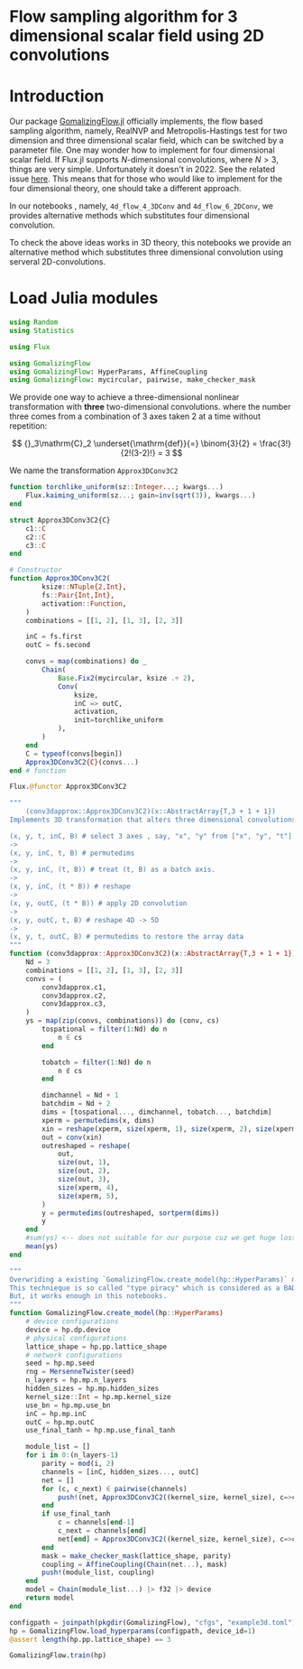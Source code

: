 # Flow sampling algorithm for 3 dimensional scalar field using 2D convolutions

# Introduction

Our package [GomalizingFlow.jl](https://github.com/AtelierArith/GomalizingFlow.jl) officially implements, the flow based
sampling algorithm, namely, RealNVP and Metropolis-Hastings test for two
dimension and three dimensional scalar field, which can be switched by a
parameter file. One may wonder how to implement for four dimensional scalar field. If Flux.jl supports $N$-dimensional convolutions, where $N > 3$, things are very simple. Unfortunately it doesn't in 2022. See the related issue [here](https://github.com/FluxML/Flux.jl/issues/451). This means that for those who would like to implement for the four dimensional theory, one should take a different approach.

In our notebooks , namely, `4d_flow_4_3DConv` and `4d_flow_6_2DConv`, we provides alternative methods which substitutes four dimensional convolution.

To check the above ideas works in 3D theory, this notebooks we provide an alternative method which substitutes three dimensional convolution using serveral 2D-convolutions.


# Load Julia modules

```julia
using Random
using Statistics

using Flux
```

```julia
using GomalizingFlow
using GomalizingFlow: HyperParams, AffineCoupling
using GomalizingFlow: mycircular, pairwise, make_checker_mask
```

We provide one way to achieve a three-dimensional nonlinear transformation with **three** two-dimensional convolutions. where the number three comes from a combination of 3 axes taken 2 at a time without repetition:

$$
{}_3\mathrm{C}_2 \underset{\mathrm{def}}{=} \binom{3}{2} = \frac{3!}{2!(3-2)!} = 3
$$

We name the transformation `Approx3DConv3C2`

```julia
function torchlike_uniform(sz::Integer...; kwargs...)
    Flux.kaiming_uniform(sz...; gain=inv(sqrt(3)), kwargs...)
end
```

```julia
struct Approx3DConv3C2{C}
    c1::C
    c2::C
    c3::C
end

# Constructor
function Approx3DConv3C2(
        ksize::NTuple{2,Int}, 
        fs::Pair{Int,Int}, 
        activation::Function,
    )
    combinations = [[1, 2], [1, 3], [2, 3]]

    inC = fs.first
    outC = fs.second

    convs = map(combinations) do _
        Chain(
            Base.Fix2(mycircular, ksize .÷ 2), 
            Conv(
                ksize, 
                inC => outC,
                activation,
                init=torchlike_uniform
            ),
        )
    end
    C = typeof(convs[begin])
    Approx3DConv3C2{C}(convs...)
end # function

Flux.@functor Approx3DConv3C2
```

```julia
"""
    (conv3dapprox::Approx3DConv3C2)(x::AbstractArray{T,3 + 1 + 1})
Implements 3D transformation that alters three dimensional convolutions

(x, y, t, inC, B) # select 3 axes , say, "x", "y" from ["x", "y", "t"] in this example
->
(x, y, inC, t, B) # permutedims
-> 
(x, y, inC, (t, B)) # treat (t, B) as a batch axis.
->
(x, y, inC, (t * B)) # reshape
-> 
(x, y, outC, (t * B)) # apply 2D convolution
->
(x, y, outC, t, B) # reshape 4D -> 5D
-> 
(x, y, t, outC, B) # permutedims to restore the array data
"""
function (conv3dapprox::Approx3DConv3C2)(x::AbstractArray{T,3 + 1 + 1}) where {T}
    Nd = 3
    combinations = [[1, 2], [1, 3], [2, 3]]
    convs = (
        conv3dapprox.c1,
        conv3dapprox.c2,
        conv3dapprox.c3,
    )
    ys = map(zip(convs, combinations)) do (conv, cs)
        tospational = filter(1:Nd) do n
            n ∈ cs
        end

        tobatch = filter(1:Nd) do n
            n ∉ cs
        end

        dimchannel = Nd + 1
        batchdim = Nd + 2
        dims = [tospational..., dimchannel, tobatch..., batchdim]
        xperm = permutedims(x, dims)
        xin = reshape(xperm, size(xperm, 1), size(xperm, 2), size(xperm, 3), Colon())
        out = conv(xin)
        outreshaped = reshape(
            out,
            size(out, 1),
            size(out, 2),
            size(out, 3),
            size(xperm, 4),
            size(xperm, 5),
        )
        y = permutedims(outreshaped, sortperm(dims))
        y
    end
    #sum(ys) <-- does not suitable for our purpose cuz we get huge loss values for initial training.
    mean(ys)
end
```

```julia
"""
Overwriding a existing `GomalizingFlow.create_model(hp::HyperParams)` method for our own purpose.
This technieque is so called "type piracy" which is considered as a BAD idea.
But, it works enough in this notebooks.
"""
function GomalizingFlow.create_model(hp::HyperParams)
    # device configurations
    device = hp.dp.device
    # physical configurations
    lattice_shape = hp.pp.lattice_shape
    # network configurations
    seed = hp.mp.seed
    rng = MersenneTwister(seed)
    n_layers = hp.mp.n_layers
    hidden_sizes = hp.mp.hidden_sizes
    kernel_size::Int = hp.mp.kernel_size
    use_bn = hp.mp.use_bn
    inC = hp.mp.inC
    outC = hp.mp.outC
    use_final_tanh = hp.mp.use_final_tanh

    module_list = []
    for i in 0:(n_layers-1)
        parity = mod(i, 2)
        channels = [inC, hidden_sizes..., outC]
        net = []
        for (c, c_next) ∈ pairwise(channels)
            push!(net, Approx3DConv3C2((kernel_size, kernel_size), c=>c_next, leakyrelu))
        end
        if use_final_tanh
            c = channels[end-1]
            c_next = channels[end]
            net[end] = Approx3DConv3C2((kernel_size, kernel_size), c=>c_next, tanh)
        end
        mask = make_checker_mask(lattice_shape, parity)
        coupling = AffineCoupling(Chain(net...), mask)
        push!(module_list, coupling)
    end
    model = Chain(module_list...) |> f32 |> device
    return model
end
```

```julia
configpath = joinpath(pkgdir(GomalizingFlow), "cfgs", "example3d.toml")
hp = GomalizingFlow.load_hyperparams(configpath, device_id=1)
@assert length(hp.pp.lattice_shape) == 3
```

```julia
GomalizingFlow.train(hp)
```
